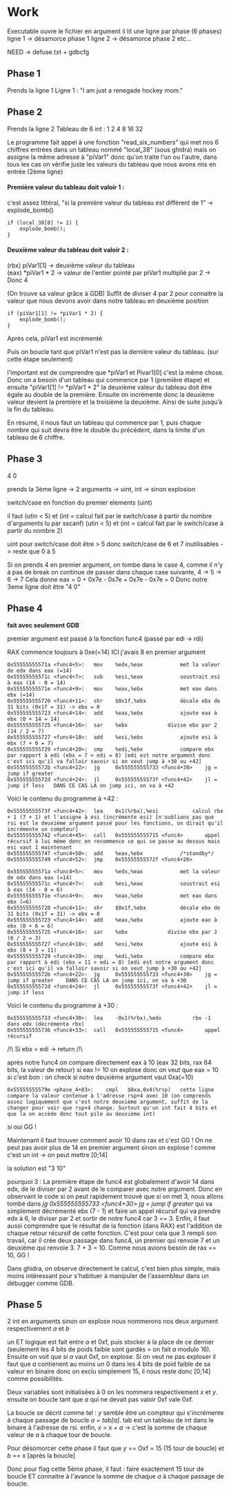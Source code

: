 # Work

Executable ouvre le fichier en argument
il lit une ligne par phase (6 phases)
ligne 1 -> désamorce phase 1
ligne 2 -> désamorce phase 2
etc...

NEED -> defuse.txt + gdbcfg

## Phase 1
Prends la ligne 1
Ligne 1 : "I am just a renegade hockey mom."

## Phase 2
Prends la ligne 2
Tableau de 6 int : 1 2 4 8 16 32

Le programme fait appel à une fonction "read_six_numbers" qui met nos 6 chiffres entrées dans un tableau nommé "local_38" (sous ghidra) mais on assigne la même adresse à "piVar1" donc qu'on traite l'un ou l'autre, dans tous les cas on vérifie juste les valeurs du tableau que nous avons mis en entrée (2ème ligne)

#### Première valeur du tableau doit valoir 1 :
c'est assez littéral, "si la première valeur du tableau est différent de 1" -> explode_bomb()
	
	if (local_38[0] != 1) {
		explode_bomb();
	}
	
#### Deuxième valeur du tableau doit valoir 2 :
(rbx) piVar1[1] -> deuxième valeur du tableau    
(eax) *piVar1 * 2 -> valeur de l'entier pointé par piVar1 multiplié par 2 -> Donc 4
 
(On trouve sa valeur grâce à GDB)
Suffit de diviser 4 par 2 pour connaitre la valeur que nous devons avoir dans notre tableau en deuxième position
	
	if (piVar1[1] != *piVar1 * 2) {
		explode_bomb();
	}
	
Après cela, piVar1 est incrémenté
	
Puis on boucle tant que piVar1 n'est pas la dernière valeur du tableau. (sur cette étape seulement)
	
l'important est de comprendre que *piVar1 et Pivar1[0] c'est la même chose. Donc on a besoin d'un tableau qui commence par 1 (première étape) et ensuite "piVar1[1] != *piVar1 * 2" la deuxième valeur du tableau doit être égale au double de la première. Ensuite on incrémente donc la deuxième valeur devient la première et la troisième la deuxième. Ainsi de suite jusqu’à la fin du tableau. 
	
En résumé, il nous faut un tableau qui commence par 1, puis chaque nombre qui suit devra être le double du précédent, dans la limite d'un tableau de 6 chiffre.

## Phase 3

4 0

prends la 3ème ligne -> 2 arguments -> uint, int -> sinon explosion

switch/case en fonction du premier elements (uint)

il faut (utin < 5) et (int = calcul fait par le switch/case à partir du nombre d'arguments lu par sscanf)
	(utin < 5) et (int = calcul fait par le switch/case à partir du nombre 2)

 uint pour switch/case doit être > 5 donc switch/case de 6 et 7 inutilisables -> reste que 0 à 5

Si on prends 4 en premier argument, on tombe dans le case 4, comme il n'y à pas de break on continue de passer dans chaque case suivante, 4 -> 5 -> 6 -> 7
Cela donne eax = 0 + 0x7e - 0x7e + 0x7e - 0x7e = 0
Donc notre 3eme ligne doit être "4 0"
 
## Phase 4
**fait avec seulement GDB**

premier argument est passé à la fonction func4 (passé par edi -> rdi)

RAX commence toujours à 0xe(=14)
ICI j'avais 8 en premier argument

	0x55555555571a <func4+5>:	mov    %edx,%eax			met la valeur de edx dans eax (=14)	
	0x55555555571c <func4+7>:	sub    %esi,%eax			soustrait esi à eax (14 - 0 = 14)
	0x55555555571e <func4+9>:	mov    %eax,%ebx			met eax dans ebx (=14)
	0x555555555720 <func4+11>:	shr    $0x1f,%ebx			décale ebx de 31 bits (0x1f = 31) -> ebx = 0
	0x555555555723 <func4+14>:	add    %eax,%ebx			ajoute eax à ebx (0 + 14 = 14)
	0x555555555725 <func4+16>:	sar    %ebx				divise ebx par 2 (14 / 2 = 7)
	0x555555555727 <func4+18>:	add    %esi,%ebx			ajoute esi à ebx (7 + 0 = 7)
	0x555555555729 <func4+20>:	cmp    %edi,%ebx			compare ebx par rapport à edi (ebx = 7 > edi = 8) [edi est notre argument donc c'est ici qu'il va falloir savoir si on veut jump à +30 ou +42]
	0x55555555572b <func4+22>:	jg     0x555555555733 <func4+30>	jg = jump if greater	
	0x55555555572d <func4+24>:	jl     0x55555555573f <func4+42>	jl = jump if less	DANS CE CAS LA on jump ici, on va à +42

Voici le contenu du programme à +42 :
	
 	0x55555555573f <func4+42>:	lea    0x1(%rbx),%esi			calcul rbx + 1 (7 + 1) et l'assigne à esi (incrémente esi) [n'oublions pas que rsi est le deuxième argument passé pour les fonctions, on dirait qu'il incrémente un compteur]
	0x555555555742 <func4+45>:	call   0x555555555715 <func4>		appel récursif à lui même donc on recommence ce qui se passe au dessus mais esi vaut 1 maintenant
   	0x555555555747 <func4+50>:	add    %eax,%ebx			/*standby*/
   	0x555555555749 <func4+52>:	jmp    0x55555555572f <func4+26>

   	0x55555555571a <func4+5>:	mov    %edx,%eax			met la valeur de edx dans eax (=14)	
   	0x55555555571c <func4+7>:	sub    %esi,%eax			soustrait esi à eax (14 - 8 = 6)
   	0x55555555571e <func4+9>:	mov    %eax,%ebx			met eax dans ebx (=6)
   	0x555555555720 <func4+11>:	shr    $0x1f,%ebx			décale ebx de 31 bits (0x1f = 31) -> ebx = 0
   	0x555555555723 <func4+14>:	add    %eax,%ebx			ajoute eax à ebx (0 + 6 = 6)
   	0x555555555725 <func4+16>:	sar    %ebx				divise ebx par 2 (6 / 2 = 3)
   	0x555555555727 <func4+18>:	add    %esi,%ebx			ajoute esi à ebx (8 + 3 = 11)
   	0x555555555729 <func4+20>:	cmp    %edi,%ebx			compare ebx par rapport à edi (ebx = 11 > edi = 8) [edi est notre argument donc c'est ici qu'il va falloir savoir si on veut jump à +30 ou +42]
   	0x55555555572b <func4+22>:	jg     0x555555555733 <func4+30>	jg = jump if greater	DANS CE CAS LA on jump ici, on va à +30
   	0x55555555572d <func4+24>:	jl     0x55555555573f <func4+42>	jl = jump if less	

Voici le contenu du programme à +30 :

   	0x555555555733 <func4+30>:	lea    -0x1(%rbx),%edx			rbx -1 dans edx (décrémente rbx)
   	0x555555555736 <func4+33>:	call   0x555555555715 <func4>		appel récursif

/!\ Si ebx = edi -> return /!\

après notre func4 on compare directement eax à 10 (eax 32 bits, rax 64 bits, la valeur de retour)
si eax != 10 on explose
donc on veut que eax = 10
si c'est bon :
on check si notre deuxième argument vaut 0xa(=10)
	
 	0x55555555579e <phase_4+83>:	cmpl   $0xa,0x4(%rsp)	cette ligne compare la valeur contenue à l'adresse rsp+4 avec 10 (on comprends assez logiquement que c'est notre deuxième argument, suffit de la changer pour voir que rsp+4 change. Surtout qu'un int fait 4 bits et que la on accède donc tout pile au deuxième int)
si oui GG !

Maintenant il faut trouver comment avoir 10 dans rax et c'est GG !
On ne peut pas avoir plus de 14 en premier argument sinon on explose !
comme c'est un int -> on peut mettre [0;14]

la solution est "3 10"

pourquoi 3 : La première étape de func4 est globalement d'avoir 14 dans edx, de le diviser par 2 avant de le comparer avec notre argument. Donc en observant le code si on peut rapidement trouvé que si on met 3, nous allons tombé dans *jg     0x555555555733 <func4+30>	jg = jump if greater* qui va simplement décrémenté ebx (7 - 1) et faire un appel récursif qui va prendre edx à 6, le diviser par 2 et sortir de notre func4 car 3 == 3.
Enfin, il faut aussi comprendre que le résultat de la fonction (dans RAX) est l'addition de chaque retour récursif de cette fonction.
C'est pour cela que 3 rempli son travail, car il crée deux passage dans func4, un premier qui renvoie 7 et un deuxième qui renvoie 3.
7 + 3 = 10. Comme nous avions besoin de rax == 10, GG !

Dans ghidra, on observe directement le calcul, c'est bien plus simple, mais moins intéressant pour s'habituer à manipuler de l'assembleur dans un débugger comme GDB.

## Phase 5

2 int en arguments sinon on explose
nous nommerons nos deux argument respectivement *a* et *b*

un ET logique est fait entre *a* et 0xf, puis stocker à la place de ce dernier (seulement les 4 bits de poids faible sont gardés = on fait *a* modulo 16). Ensuite on voit que si *a* vaut 0xf, on explose.
Si on veut ne pas exploser il faut que *a* contienent au moins un 0 dans les 4 bits de poid faible de sa valeur en binaire donc on exclu simplement 15, il nous reste donc [0;14] comme possibilités.

Deux variables sont initialisées à 0 on les nommera respectivement *x* et *y*.
ensuite on boucle tant que *a* qui ne devait pas valoir 0xf vale 0xf.

La boucle se décrit comme tel :
*y* semble être un compteur qui s'incrémente à chaque passage de boucle
*a = tab[a]*. tab est un tableau de int dans le binaire à l'adresse de rsi. 
enfin, *x = x + a* -> c'est la somme de chaque valeur de *a* à chaque tour de boucle.

Pour désomorcer cette phase il faut que *y* == Oxf = 15 (15 tour de boucle) et *b* == x [après la boucle]

Donc pour flag cette 5ème phase, il faut :
faire exactement 15 tour de boucle ET connaitre à l'avance la somme de chaque *a* à chaque passage de boucle.
